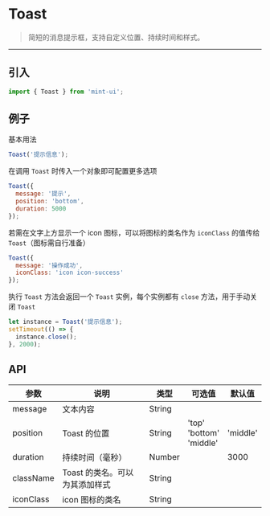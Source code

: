 # Toast

> 简短的消息提示框，支持自定义位置、持续时间和样式。

-------------
## 引入

```javascript
import { Toast } from 'mint-ui';
```

## 例子

基本用法

```javascript
Toast('提示信息');
```

在调用 `Toast` 时传入一个对象即可配置更多选项

```javascript
Toast({
  message: '提示',
  position: 'bottom',
  duration: 5000
});
```

若需在文字上方显示一个 icon 图标，可以将图标的类名作为 `iconClass` 的值传给 `Toast`（图标需自行准备）

```javascript
Toast({
  message: '操作成功',
  iconClass: 'icon icon-success'
});
```

执行 `Toast` 方法会返回一个 `Toast` 实例，每个实例都有 `close` 方法，用于手动关闭 `Toast`

```javascript
let instance = Toast('提示信息');
setTimeout(() => {
  instance.close();
}, 2000);
```

## API
| 参数 | 说明 | 类型 | 可选值 | 默认值 |
|------|-------|---------|-------|--------|
| message | 文本内容 | String | | |
| position | Toast 的位置 | String | 'top'<br>'bottom'<br>'middle' | 'middle' |
| duration | 持续时间（毫秒） | Number | | 3000 |
| className | Toast 的类名。可以为其添加样式 | String | | |
| iconClass | icon 图标的类名 | String | |  |
